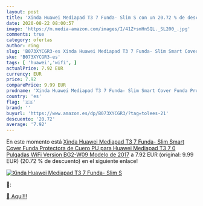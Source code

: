 ```yaml
---
layout: post
title: 'Xinda Huawei Mediapad T3 7 Funda- Slim S con un 20.72 % de descuento'
date: 2020-08-22 08:00:57
image: 'https://m.media-amazon.com/images/I/41Z+smHnSQL._SL200_.jpg'
comments: true
category: ofertas
author: ring
slug: 'B073XYCGR3-es Xinda Huawei Mediapad T3 7 Funda- Slim Smart Cover Funda...'
sku: 'B073XYCGR3-es'
tags: [ 'huawei','wifi', ]
actualPrice: 7.92 EUR
currency: EUR
price: 7.92
comparePrice: 9.99 EUR
prodname: 'Xinda Huawei Mediapad T3 7 Funda- Slim Smart Cover Funda Protectora de Cuero PU para Huawei Mediapad T3 7 0 Pulgadas WiFi Version BG2-W09 Modelo de 2017'
country: 'es'
flag: '🇪🇸'
brand: ''
buyurl: 'https://www.amazon.es/dp/B073XYCGR3/?tag=tolees-21'
descuento: '20.72'
average: '7.92'
---
```


En este momento está [Xinda Huawei Mediapad T3 7 Funda- Slim Smart Cover Funda Protectora de Cuero PU para Huawei Mediapad T3 7 0 Pulgadas WiFi Version BG2-W09 Modelo de 2017](https://www.amazon.es/dp/B073XYCGR3/?tag=tolees-21) a 7.92 EUR (original: 9.99 EUR) (20.72 %  de descuento) en el siguiente enlace!

[![Xinda Huawei Mediapad T3 7 Funda- Slim S](https://m.media-amazon.com/images/I/41Z+smHnSQL._SL200_.jpg)](https://www.amazon.es/dp/B073XYCGR3/?tag=tolees-21)

🔎:


[🛒 Aquí!!!](https://www.amazon.es/dp/B073XYCGR3/?tag=tolees-21)
